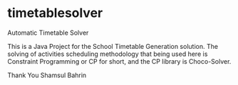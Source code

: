 # timetablesolver
Automatic Timetable Solver

This is a Java Project for the School Timetable Generation solution.  The solving of activities scheduling methodology that being used here is Constraint Programming or CP for short, and the CP library is Choco-Solver.

Thank You
Shamsul Bahrin

